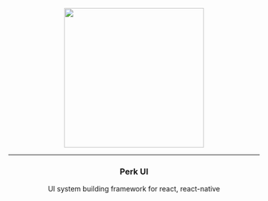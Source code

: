 <p align="center">
  <image width="280px" height="280px" src="https://github.com/user-attachments/assets/e2aa7fb6-6e16-453e-9ac8-64f79150acc9" />
</p>

---

<p align="center">
  <h3 align="center">
    Perk UI
  </h3>
  <p align="center">
    UI system building framework for react, react-native
  </p>
</p>
